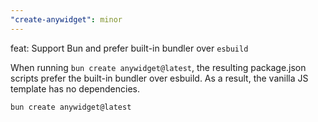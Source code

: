 ```yaml
---
"create-anywidget": minor
---
```


feat: Support Bun and prefer built-in bundler over `esbuild`

When running `bun create anywidget@latest`, the resulting package.json scripts
prefer the built-in bundler over esbuild. As a result, the vanilla JS template
has no dependencies.

```sh
bun create anywidget@latest
```
